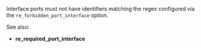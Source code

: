 Interface ports must not have identifiers matching the regex configured via the
`re_forbidden_port_interface` option.

See also:
  - **re_required_port_interface**
